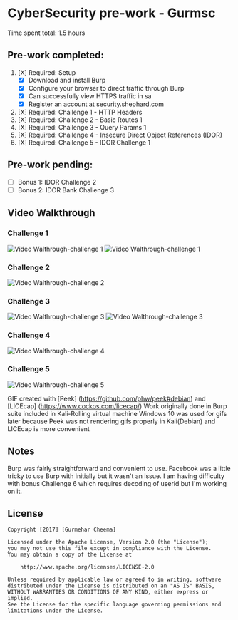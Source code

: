 # CyberSecurity pre-work - Gurmsc
Time spent total: 1.5 hours

## Pre-work completed:
1. [X]  Required: Setup 
    -  [X]  Download and install Burp
    -  [X]  Configure your browser to direct traffic through Burp
    -  [X]  Can successfully view HTTPS traffic in sa
    -  [X]  Register an account at security.shephard.com
  
2. [X]  Required: Challenge 1 - HTTP Headers
3. [X]  Required: Challenge 2 - Basic Routes 1
4. [X]  Required: Challenge 3 - Query Params 1
5. [X]  Required: Challenge 4 - Insecure Direct Object References (IDOR)
6. [X]  Required: Challenge 5 - IDOR Challenge 1 

## Pre-work pending:
* [ ]  Bonus 1: IDOR Challenge 2 
* [ ]  Bonus 2: IDOR Bank Challenge 3

## Video Walkthrough
### Challenge 1
<img src = 'http://i.imgur.com/PA6JL1n.gif' title = 'Video Walthrough-challenge 1' width = ' '/>
<img src = 'http://i.imgur.com/y3sHFsz.gif' title = 'Video Walthrough-challenge 1' width = ' '/>

### Challenge 2
<img src = 'http://i.imgur.com/vfNhvEY.gif' title = 'Video Walthrough-challenge 2' width = ' '/>

### Challenge 3
<img src = 'http://i.imgur.com/CYfDds6.gif' title = 'Video Walthrough-challenge 3' width = ' '/>
<img src = 'http://i.imgur.com/a7ONXHF.gif' title = 'Video Walthrough-challenge 3' width = ' '/>

### Challenge 4
<img src = 'http://i.imgur.com/cZcZS8N.gif' title = 'Video Walthrough-challenge 4' width = ' '/>

### Challenge 5
<img src = 'http://i.imgur.com/3LvlShK.gif' title = 'Video Walthrough-challenge 5' width = ' '/>

GIF created with [Peek] (https://github.com/phw/peek#debian) and [LICEcap] (https://www.cockos.com/licecap/)
Work originally done in Burp suite included in Kali-Rolling virtual machine
Windows 10 was used for gifs later because Peek was not rendering gifs properly in Kali(Debian) and LICEcap is more convenient

## Notes
Burp was fairly straightforward and convenient to use. Facebook was a little tricky to use Burp with initially but it wasn't an issue. 
I am having difficulty with bonus Challenge 6 which requires decoding of userid but I'm working on it.

## License
    Copyright [2017] [Gurmehar Cheema]

    Licensed under the Apache License, Version 2.0 (the "License");
    you may not use this file except in compliance with the License.
    You may obtain a copy of the License at

        http://www.apache.org/licenses/LICENSE-2.0

    Unless required by applicable law or agreed to in writing, software
    distributed under the License is distributed on an "AS IS" BASIS,
    WITHOUT WARRANTIES OR CONDITIONS OF ANY KIND, either express or implied.
    See the License for the specific language governing permissions and
    limitations under the License.
